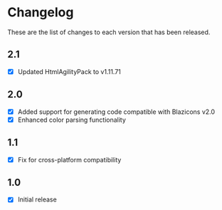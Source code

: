 # Changelog
These are the list of changes to each version that has been released.

## 2.1
- [x] Updated HtmlAgilityPack to v1.11.71

## 2.0
- [x] Added support for generating code compatible with Blazicons v2.0
- [x] Enhanced color parsing functionality

## 1.1
- [x] Fix for cross-platform compatibility

## 1.0
- [x] Initial release